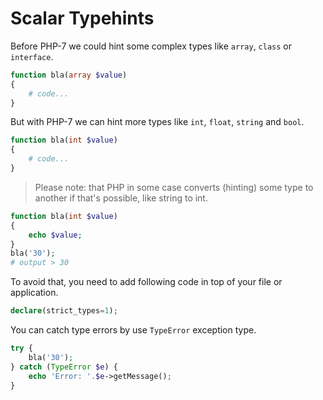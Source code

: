 # Scalar Typehints

Before PHP-7 we could hint some complex types like <code>array</code>, <code>class</code> or <code>interface</code>.
```php
function bla(array $value)
{
    # code...
}
```
But with PHP-7 we can hint more types like <code>int</code>, <code>float</code>, <code>string</code> and <code>bool</code>.
```php
function bla(int $value)
{
    # code...
}
```
> Please note: that PHP in some case converts (hinting) some type to another if that's possible, like string to int.
```php
function bla(int $value)
{
    echo $value;
}
bla('30');
# output > 30
```
To avoid that, you need to add following code in top of your file or application.
```php
declare(strict_types=1);
```
You can catch type errors by use <code>TypeError</code> exception type.
```php
try {
    bla('30');
} catch (TypeError $e) {
    echo 'Error: '.$e->getMessage();
}
```
